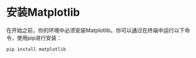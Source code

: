 # 安装Matplotlib

在开始之前，你的环境中必须安装Matplotlib。你可以通过在终端中运行以下命令，使用pip进行安装：

```shell
pip install matplotlib
```
